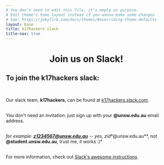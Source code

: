 ```yaml
---
# You don't need to edit this file, it's empty on purpose.
# Edit theme's home layout instead if you wanna make some changes
# See: https://jekyllrb.com/docs/themes/#overriding-theme-defaults
layout: base
title: k17hackers slack
title-nav: true
---
```


# <center>Join us on Slack!</center>
## To join the k17hackers slack:
<br>

Our slack team, **k17hackers**, can be found at [k17hackers.slack.com](https://k17hackers.slack.com).
<br><br>

You don't need an invitation: just sign up with your **@unsw.edu.au** email address.
<br><br>

*for example: **z1234567@unsw.edu.au** -- yes, zid**@unsw.edu.au**, not **@student.unsw.edu.au**, trust me, it works :)*
<br><br>

For more information, check out [Slack's awesome instructions](https://get.slack.help/hc/en-us/articles/212675257-Join-a-Slack-team). 

